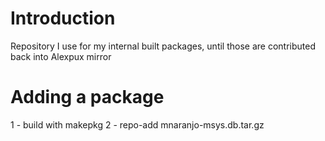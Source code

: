 # Introduction

Repository I use for my internal built packages, until those are contributed
back into Alexpux mirror

# Adding a package

1 - build with makepkg
2 - repo-add mnaranjo-msys.db.tar.gz <package>
